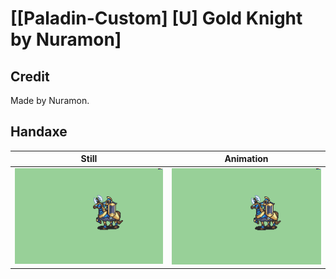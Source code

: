 # [\[Paladin-Custom\] \[U\] Gold Knight by Nuramon]

## Credit

Made by Nuramon.
	
## Handaxe

| Still | Animation |
| :---: | :-------: |
| ![Handaxe still](./Handaxe_000.png) | ![Handaxe animation](./Handaxe.gif) |
